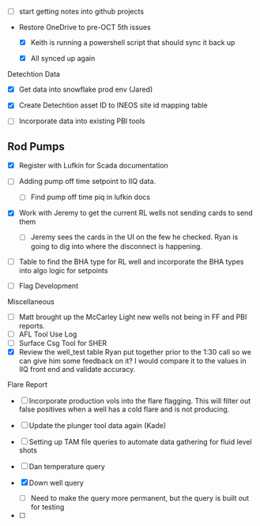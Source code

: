- [ ] start getting notes into github projects
- Restore OneDrive to pre-OCT 5th issues 
	- [x] Keith is running a powershell script that should sync it back up
	- [x] All synced up again 


 Detechtion Data
 - [x] Get data into snowflake prod env (Jared)
 - [x] Create Detechtion asset ID to INEOS site id mapping table
 - [ ] Incorporate data into existing PBI tools


 ## Rod Pumps
 - [x] Register with Lufkin for Scada documentation
 - [ ] Adding pump off time setpoint to IIQ data. 
	 - [ ] Find pump off time piq in lufkin docs
 - [x] Work with Jeremy to get the current RL wells not sending cards to send them
	 - [ ] Jeremy sees the cards in the UI on the few he checked. Ryan is going to dig into where the disconnect is happening. 
 - [ ] Table to find the BHA type for RL well and incorporate the BHA types into algo logic for setpoints
 - [ ] Flag Development 
 
 
 Miscellaneous
 - [ ] Matt brought up the McCarley Light new wells not being in FF and PBI reports. 
 - [ ] AFL Tool Use Log
 - [ ] Surface Csg Tool for SHER
 - [x] Review the well_test table Ryan put together prior to the 1:30 call so we can give him some feedback on it? I would compare it to the values in IIQ front end and validate accuracy.

Flare Report
- [ ] Incorporate production vols into the flare flagging. This will filter out false positives when a well has a cold flare and is not producing. 
- [ ] Update the plunger tool data again (Kade)
- [ ] Setting up TAM file queries to automate data gathering for fluid level shots 


- [ ] Dan temperature query


- [x] Down well query 
	- [ ] Need to make the query more permanent, but the query is built out for testing 
- [ ] 